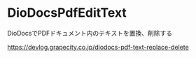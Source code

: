 # DioDocsPdfEditText
DioDocsでPDFドキュメント内のテキストを置換、削除する

https://devlog.grapecity.co.jp/diodocs-pdf-text-replace-delete
